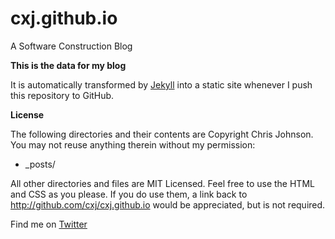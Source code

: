 cxj.github.io
=============

A Software Construction Blog

**This is the data for my blog**

It is automatically transformed by [Jekyll](http://github.com/mojombo/jekyll) into a static site whenever I push this repository to GitHub.


**License**

The following directories and their contents are Copyright Chris Johnson.  You may not reuse anything therein without my permission:

* _posts/

All other directories and files are MIT Licensed. Feel free to use the HTML and CSS as you please. If you do use them, a link back to http://github.com/cxj/cxj.github.io would be appreciated, but is not required.

Find me on [Twitter](http://twitter.com/cj_pso)

